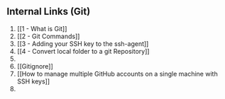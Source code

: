 ## Internal Links (Git)
1. [[1 - What is Git]]
2. [[2 - Git Commands]]
3. [[3 - Adding your SSH key to the ssh-agent]]
4. [[4 - Convert local folder to a git Repository]]
5.
6. [[Gitignore]]
7. [[How to manage multiple GitHub accounts on a single machine with SSH keys]]
8. 